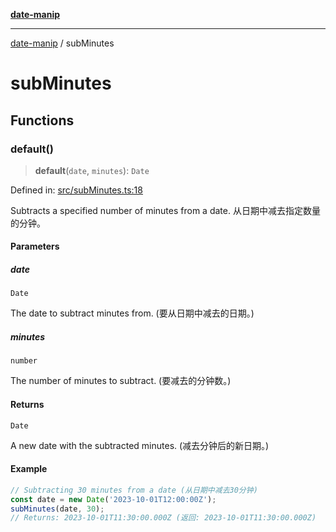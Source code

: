 [**date-manip**](index.md)

***

[date-manip](modules.md) / subMinutes

# subMinutes

## Functions

### default()

> **default**(`date`, `minutes`): `Date`

Defined in: [src/subMinutes.ts:18](https://github.com/fengxinming/date-manip/blob/3800a276ff67972284419177dad55ada4d463d78/src/subMinutes.ts#L18)

Subtracts a specified number of minutes from a date.
从日期中减去指定数量的分钟。

#### Parameters

##### date

`Date`

The date to subtract minutes from. (要从日期中减去的日期。)

##### minutes

`number`

The number of minutes to subtract. (要减去的分钟数。)

#### Returns

`Date`

A new date with the subtracted minutes. (减去分钟后的新日期。)

#### Example

```ts
// Subtracting 30 minutes from a date (从日期中减去30分钟)
const date = new Date('2023-10-01T12:00:00Z');
subMinutes(date, 30);
// Returns: 2023-10-01T11:30:00.000Z (返回: 2023-10-01T11:30:00.000Z)
```
